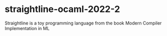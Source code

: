 # straightline-ocaml-2022-2
Straightline is a toy programming language from the book Modern Compiler Implementation in ML
